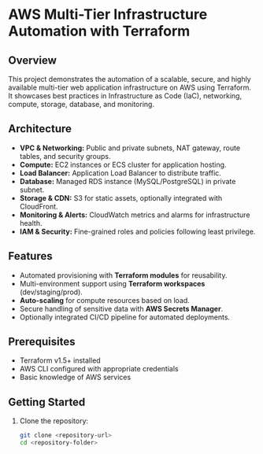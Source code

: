 # AWS Multi-Tier Infrastructure Automation with Terraform

## Overview
This project demonstrates the automation of a scalable, secure, and highly available multi-tier web application infrastructure on AWS using Terraform. It showcases best practices in Infrastructure as Code (IaC), networking, compute, storage, database, and monitoring.

## Architecture
- **VPC & Networking:** Public and private subnets, NAT gateway, route tables, and security groups.
- **Compute:** EC2 instances or ECS cluster for application hosting.
- **Load Balancer:** Application Load Balancer to distribute traffic.
- **Database:** Managed RDS instance (MySQL/PostgreSQL) in private subnet.
- **Storage & CDN:** S3 for static assets, optionally integrated with CloudFront.
- **Monitoring & Alerts:** CloudWatch metrics and alarms for infrastructure health.
- **IAM & Security:** Fine-grained roles and policies following least privilege.

## Features
- Automated provisioning with **Terraform modules** for reusability.
- Multi-environment support using **Terraform workspaces** (dev/staging/prod).
- **Auto-scaling** for compute resources based on load.
- Secure handling of sensitive data with **AWS Secrets Manager**.
- Optionally integrated CI/CD pipeline for automated deployments.

## Prerequisites
- Terraform v1.5+ installed
- AWS CLI configured with appropriate credentials
- Basic knowledge of AWS services

## Getting Started
1. Clone the repository:
   ```bash
   git clone <repository-url>
   cd <repository-folder>
